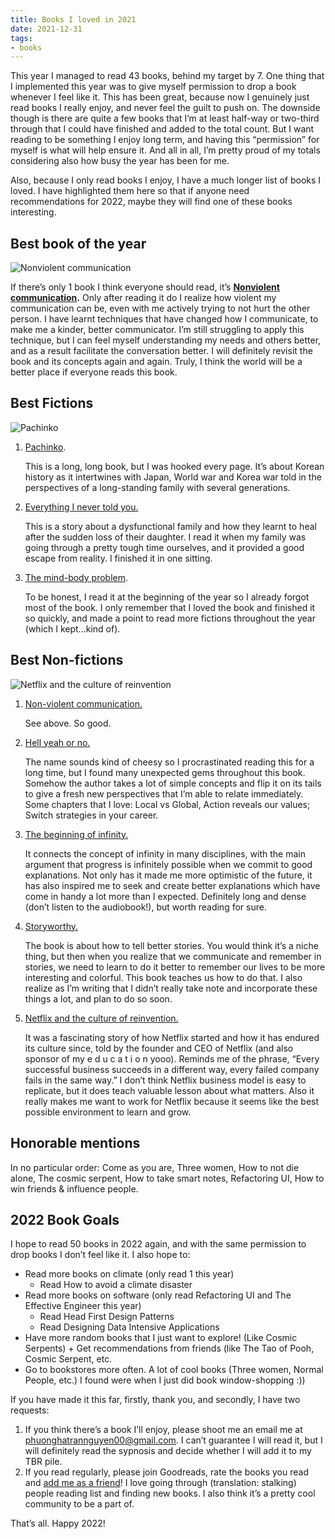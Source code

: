```yaml
---
title: Books I loved in 2021
date: 2021-12-31
tags:
- books
---
```


This year I managed to read 43 books, behind my target by 7. One thing that I implemented this year was to give myself permission to drop a book whenever I feel like it. This has been great, because now I genuinely just read books I really enjoy, and never feel the guilt to push on. The downside though is there are quite a few books that I’m at least half-way or two-third through that I could have finished and added to the total count. But I want reading to be something I enjoy long term, and having this “permission” for myself is what will help ensure it. And all in all, I’m pretty proud of my totals considering also how busy the year has been for me.

Also, because I only read books I enjoy, I have a much longer list of books I loved. I have highlighted them here so that if anyone need recommendations for 2022, maybe they will find one of these books interesting.

## Best book of the year

![Nonviolent communication](https://images-na.ssl-images-amazon.com/images/I/41rlC3pY1pL._SX332_BO1,204,203,200_.jpg)

If there’s only 1 book I think everyone should read, it’s **[Nonviolent communication](https://www.goodreads.com/book/show/71730.Nonviolent_Communication).** Only after reading it do I realize how violent my communication can be, even with me actively trying to not hurt the other person. I have learnt techniques that have changed how I communicate, to make me a kinder, better communicator. I’m still struggling to apply this technique, but I can feel myself understanding my needs and others better, and as a result facilitate the conversation better. I will definitely revisit the book and its concepts again and again. Truly, I think the world will be a better place if everyone reads this book.

## Best Fictions

![Pachinko](http://prodimage.images-bn.com/pimages/9781455563920_p0_v4_s1200x630.jpg)

1. [Pachinko](https://www.goodreads.com/book/show/34051011-pachinko?ac=1&from_search=true&qid=c5ScDBMgYB&rank=1).
    
    This is a long, long book, but I was hooked every page. It’s about Korean history as it intertwines with Japan, World war and Korea war told in the perspectives of a long-standing family with several generations. 
    
2. [Everything I never told you.](https://www.goodreads.com/book/show/18693763-everything-i-never-told-you?ac=1&from_search=true&qid=tsmxvj2vOs&rank=1)
    
    This is a story about a dysfunctional family and how they learnt to heal after the sudden loss of their daughter. I read it when my family was going through a pretty tough time ourselves, and it provided a good escape from reality. I finished it in one sitting.
    
3. [The mind-body problem](https://www.goodreads.com/book/show/74787.The_Mind_Body_Problem?ac=1&from_search=true&qid=6d9XEReVee&rank=1).
    
    To be honest, I read it at the beginning of the year so I already forgot most of the book. I only remember that I loved the book and finished it so quickly, and made a point to read more fictions throughout the year (which I kept...kind of). 
    

## Best Non-fictions

![Netflix and the culture of reinvention](https://s3-us-west-2.amazonaws.com/secure.notion-static.com/85141c98-90d0-4719-9a39-92a32be67318/Untitled.png)

1. [Non-violent communication.](https://www.goodreads.com/book/show/71730.Nonviolent_Communication)
    
    See above. So good.
    
2. [Hell yeah or no.](https://www.goodreads.com/book/show/52523856-hell-yeah-or-no?ac=1&from_search=true&qid=dvYdiQPTAC&rank=2)
    
    The name sounds kind of cheesy so I procrastinated reading this for a long time, but I found many unexpected gems throughout this book. Somehow the author takes a lot of simple concepts and flip it on its tails to give a fresh new perspectives that I’m able to relate immediately. Some chapters that I love: Local vs Global, Action reveals our values; Switch strategies in your career.
    
3. [The beginning of infinity.](https://www.goodreads.com/book/show/10483171-the-beginning-of-infinity?ac=1&from_search=true&qid=L3yDxpoiIr&rank=1)
    
    It connects the concept of infinity in many disciplines, with the main argument that progress is infinitely possible when we commit to good explanations. Not only has it made me more optimistic of the future, it has also inspired me to seek and create better explanations which have come in handy a lot more than I expected. Definitely long and dense (don’t listen to the audiobook!), but worth reading for sure.
    
4. [Storyworthy.](https://www.goodreads.com/book/show/37786022-storyworthy)
    
    The book is about how to tell better stories. You would think it’s a niche thing, but then when you realize that we communicate and remember in stories, we need to learn to do it better to remember our lives to be more interesting and colorful. This book teaches us how to do that. I also realize as I’m writing that I didn’t really take note and incorporate these things a lot, and plan to do so soon.
    
5. [Netflix and the culture of reinvention.](https://www.goodreads.com/book/show/49099937-no-rules-rules)
    
    It was a fascinating story of how Netflix started and how it has endured its culture since, told by the founder and CEO of Netflix (and also sponsor of my e d u c a t i o n yooo). Reminds me of the phrase, “Every successful business succeeds in a different way, every failed company fails in the same way.” I don’t think Netflix business model is easy to replicate, but it does teach valuable lesson about what matters. Also it really makes me want to work for Netflix because it seems like the best possible environment to learn and grow.
    

## Honorable mentions

In no particular order: Come as you are, Three women, How to not die alone, The cosmic serpent, How to take smart notes, Refactoring UI, How to win friends & influence people.

## 2022 Book Goals

I hope to read 50 books in 2022 again, and with the same permission to drop books I don’t feel like it. I also hope to:

- Read more books on climate (only read 1 this year)
    - Read How to avoid a climate disaster
- Read more books on software (only read Refactoring UI and The Effective Engineer this year)
    - Read Head First Design Patterns
    - Read Designing Data Intensive Applications
- Have more random books that I just want to explore! (Like Cosmic Serpents) + Get recommendations from friends (like The Tao of Pooh, Cosmic Serpent, etc.
- Go to bookstores more often. A lot of cool books (Three women, Normal People, etc.) I found were when I just did book window-shopping :))

If you have made it this far, firstly, thank you, and secondly, I have two requests:

1. If you think there’s a book I’ll enjoy, please shoot me an email me at phuonghatrannguyen00@gmail.com. I can’t guarantee I will read it, but I will definitely read the sypnosis and decide whether I will add it to my TBR pile.
2. If you read regularly, please join Goodreads, rate the books you read and [add me as a friend](https://www.goodreads.com/user/show/50839792-ha-tran-nguyen-phuong)! I love going through (translation: stalking) people reading list and finding new  books. I also think it’s a pretty cool community to be a part of.

That’s all. Happy 2022!